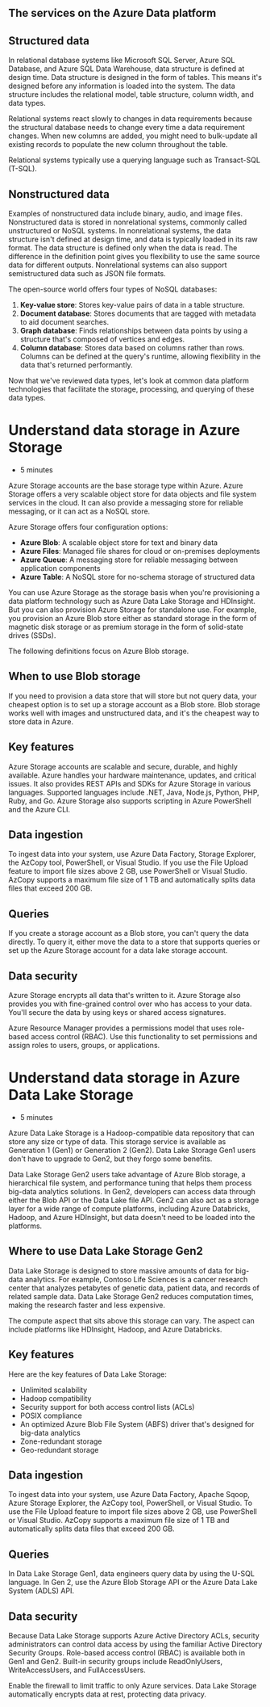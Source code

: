 
## The services on the Azure Data platform
## Structured data

In relational database systems like Microsoft SQL Server, Azure SQL Database, and Azure SQL Data Warehouse, data structure is defined at design time. Data structure is designed in the form of tables. This means it's designed before any information is loaded into the system. The data structure includes the relational model, table structure, column width, and data types.

Relational systems react slowly to changes in data requirements because the structural database needs to change every time a data requirement changes. When new columns are added, you might need to bulk-update all existing records to populate the new column throughout the table.

Relational systems typically use a querying language such as Transact-SQL (T-SQL).

## Nonstructured data

Examples of nonstructured data include binary, audio, and image files. Nonstructured data is stored in nonrelational systems, commonly called unstructured or NoSQL systems. In nonrelational systems, the data structure isn't defined at design time, and data is typically loaded in its raw format. The data structure is defined only when the data is read. The difference in the definition point gives you flexibility to use the same source data for different outputs. Nonrelational systems can also support semistructured data such as JSON file formats.

The open-source world offers four types of NoSQL databases:

1.  **Key-value store**: Stores key-value pairs of data in a table structure.
2.  **Document database**: Stores documents that are tagged with metadata to aid document searches.
3.  **Graph database**: Finds relationships between data points by using a structure that's composed of vertices and edges.
4.  **Column database**: Stores data based on columns rather than rows. Columns can be defined at the query's runtime, allowing flexibility in the data that's returned performantly.

Now that we've reviewed data types, let's look at common data platform technologies that facilitate the storage, processing, and querying of these data types.
# Understand data storage in Azure Storage

-   5 minutes

Azure Storage accounts are the base storage type within Azure. Azure Storage offers a very scalable object store for data objects and file system services in the cloud. It can also provide a messaging store for reliable messaging, or it can act as a NoSQL store.

Azure Storage offers four configuration options:

-   **Azure Blob**: A scalable object store for text and binary data
-   **Azure Files**: Managed file shares for cloud or on-premises deployments
-   **Azure Queue**: A messaging store for reliable messaging between application components
-   **Azure Table**: A NoSQL store for no-schema storage of structured data

You can use Azure Storage as the storage basis when you're provisioning a data platform technology such as Azure Data Lake Storage and HDInsight. But you can also provision Azure Storage for standalone use. For example, you provision an Azure Blob store either as standard storage in the form of magnetic disk storage or as premium storage in the form of solid-state drives (SSDs).

The following definitions focus on Azure Blob storage.

## When to use Blob storage

If you need to provision a data store that will store but not query data, your cheapest option is to set up a storage account as a Blob store. Blob storage works well with images and unstructured data, and it's the cheapest way to store data in Azure.

## Key features

Azure Storage accounts are scalable and secure, durable, and highly available. Azure handles your hardware maintenance, updates, and critical issues. It also provides REST APIs and SDKs for Azure Storage in various languages. Supported languages include .NET, Java, Node.js, Python, PHP, Ruby, and Go. Azure Storage also supports scripting in Azure PowerShell and the Azure CLI.

## Data ingestion

To ingest data into your system, use Azure Data Factory, Storage Explorer, the AzCopy tool, PowerShell, or Visual Studio. If you use the File Upload feature to import file sizes above 2 GB, use PowerShell or Visual Studio. AzCopy supports a maximum file size of 1 TB and automatically splits data files that exceed 200 GB.

## Queries

If you create a storage account as a Blob store, you can't query the data directly. To query it, either move the data to a store that supports queries or set up the Azure Storage account for a data lake storage account.

## Data security

Azure Storage encrypts all data that's written to it. Azure Storage also provides you with fine-grained control over who has access to your data. You'll secure the data by using keys or shared access signatures.

Azure Resource Manager provides a permissions model that uses role-based access control (RBAC). Use this functionality to set permissions and assign roles to users, groups, or applications.
# Understand data storage in Azure Data Lake Storage

-   5 minutes

Azure Data Lake Storage is a Hadoop-compatible data repository that can store any size or type of data. This storage service is available as Generation 1 (Gen1) or Generation 2 (Gen2). Data Lake Storage Gen1 users don't have to upgrade to Gen2, but they forgo some benefits.

Data Lake Storage Gen2 users take advantage of Azure Blob storage, a hierarchical file system, and performance tuning that helps them process big-data analytics solutions. In Gen2, developers can access data through either the Blob API or the Data Lake file API. Gen2 can also act as a storage layer for a wide range of compute platforms, including Azure Databricks, Hadoop, and Azure HDInsight, but data doesn't need to be loaded into the platforms.

## Where to use Data Lake Storage Gen2

Data Lake Storage is designed to store massive amounts of data for big-data analytics. For example, Contoso Life Sciences is a cancer research center that analyzes petabytes of genetic data, patient data, and records of related sample data. Data Lake Storage Gen2 reduces computation times, making the research faster and less expensive.

The compute aspect that sits above this storage can vary. The aspect can include platforms like HDInsight, Hadoop, and Azure Databricks.

## Key features

Here are the key features of Data Lake Storage:

-   Unlimited scalability
-   Hadoop compatibility
-   Security support for both access control lists (ACLs)
-   POSIX compliance
-   An optimized Azure Blob File System (ABFS) driver that's designed for big-data analytics
-   Zone-redundant storage
-   Geo-redundant storage

## Data ingestion

To ingest data into your system, use Azure Data Factory, Apache Sqoop, Azure Storage Explorer, the AzCopy tool, PowerShell, or Visual Studio. To use the File Upload feature to import file sizes above 2 GB, use PowerShell or Visual Studio. AzCopy supports a maximum file size of 1 TB and automatically splits data files that exceed 200 GB.

## Queries

In Data Lake Storage Gen1, data engineers query data by using the U-SQL language. In Gen 2, use the Azure Blob Storage API or the Azure Data Lake System (ADLS) API.

## Data security

Because Data Lake Storage supports Azure Active Directory ACLs, security administrators can control data access by using the familiar Active Directory Security Groups. Role-based access control (RBAC) is available both in Gen1 and Gen2. Built-in security groups include ReadOnlyUsers, WriteAccessUsers, and FullAccessUsers.

Enable the firewall to limit traffic to only Azure services. Data Lake Storage automatically encrypts data at rest, protecting data privacy.
<!--stackedit_data:
eyJoaXN0b3J5IjpbLTExMzc2ODI0MiwxMDE2ODU2NTM1LDU5OT
kyMzQxNV19
-->
